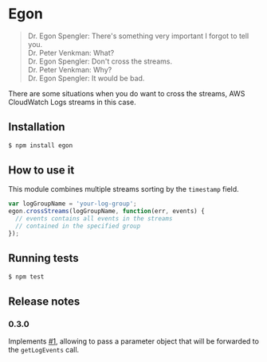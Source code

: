 # Egon

> Dr. Egon Spengler: There's something very important I forgot to tell you.<br />
Dr. Peter Venkman: What?<br />
Dr. Egon Spengler: Don't cross the streams.<br />
Dr. Peter Venkman: Why?<br />
Dr. Egon Spengler: It would be bad.<br />

There are some situations when you do want to cross the streams, AWS CloudWatch Logs streams in this case.

## Installation

```bash
$ npm install egon
```

## How to use it

This module combines multiple streams sorting by the `timestamp` field.

```javascript
var logGroupName = 'your-log-group';
egon.crossStreams(logGroupName, function(err, events) {
  // events contains all events in the streams
  // contained in the specified group
});
```

## Running tests

```bash
$ npm test
```

## Release notes

### 0.3.0

Implements [#1](https://github.com/lazywithclass/egon/issues/1), allowing to pass a parameter object that will be forwarded to the `getLogEvents` call.